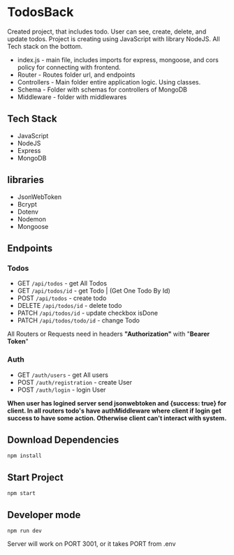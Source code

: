 # TodosBack
Created project, that includes todo. User can see, create, delete, and update todos. Project is creating using JavaScript with library NodeJS.
All Tech stack on the bottom.
- index.js - main file, includes imports for express, mongoose, and cors policy for connecting with frontend.
- Router - Routes folder url, and endpoints
- Controllers - Main folder entire application logic. Using classes.
- Schema - Folder with schemas for controllers of MongoDB
- Middleware - folder with middlewares


## Tech Stack
- JavaScript
- NodeJS
- Express
- MongoDB

## libraries
- JsonWebToken
- Bcrypt
- Dotenv
- Nodemon
- Mongoose

##  Endpoints

### Todos
 - GET `/api/todos` - get All Todos
 - GET `/api/todos/id` - get Todo | (Get One Todo By Id)
 - POST `/api/todos` - create todo
 - DELETE `/api/todos/id` - delete todo
 - PATCH `/api/todos/id` - update checkbox isDone
 - PATCH `/api/todos/todo/id` - change Todo

All Routers or Requests need in headers __"Authorization"__ with "__Bearer Token__"
### Auth
- GET `/auth/users` - get All users
- POST `/auth/registration` - create User
- POST `/auth/login` - login User

__When user has logined server send jsonwebtoken and         {success: true} for client. In all routers todo's have authMiddleware where client if login get success to have some action. Otherwise client can't interact with system.__


## Download Dependencies

```
npm install
```

## Start Project

```
npm start
```
## Developer mode
```
npm run dev
```
Server will work on PORT 3001, or it takes PORT from .env



